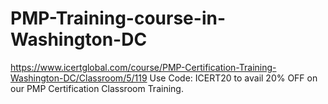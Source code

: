# PMP-Training-course-in-Washington-DC
https://www.icertglobal.com/course/PMP-Certification-Training-Washington-DC/Classroom/5/119               Use Code: ICERT20 to avail 20% OFF on our PMP Certification Classroom Training.
